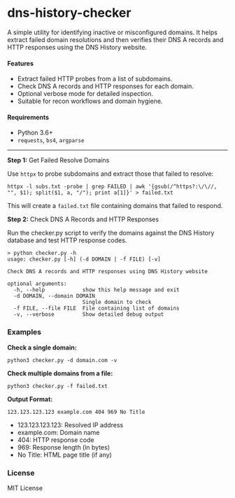 # dns-history-checker
A simple utility for identifying inactive or misconfigured domains. It helps extract failed domain resolutions and then verifies their DNS A records and HTTP responses using the DNS History website.

#### Features
- Extract failed HTTP probes from a list of subdomains.
- Check DNS A records and HTTP responses for each domain.
- Optional verbose mode for detailed inspection.
- Suitable for recon workflows and domain hygiene.

#### Requirements
- Python 3.6+
- `requests`, `bs4`, `argparse`
---

**Step 1:** Get Failed Resolve Domains

Use `httpx` to probe subdomains and extract those that failed to resolve:
```
httpx -l subs.txt -probe | grep FAILED | awk '{gsub(/^https?:\/\//, "", $1); split($1, a, "/"); print a[1]}' > failed.txt
```
This will create a `failed.txt` file containing domains that failed to respond.

**Step 2:** Check DNS A Records and HTTP Responses

Run the checker.py script to verify the domains against the DNS History database and test HTTP response codes.
```
> python checker.py -h
usage: checker.py [-h] (-d DOMAIN | -f FILE) [-v]

Check DNS A records and HTTP responses using DNS History website

optional arguments:
  -h, --help            show this help message and exit
  -d DOMAIN, --domain DOMAIN
                        Single domain to check
  -f FILE, --file FILE  File containing list of domains
  -v, --verbose         Show detailed debug output
```
### Examples

**Check a single domain:**
```
python3 checker.py -d domain.com -v
```
**Check multiple domains from a file:**
```
python3 checker.py -f failed.txt
```
**Output Format:**
```
123.123.123.123 example.com 404 969 No Title
```
- 123.123.123.123: Resolved IP address
- example.com: Domain name
- 404: HTTP response code
- 969: Response length (in bytes)
- No Title: HTML page title (if any)

### License
MIT License
